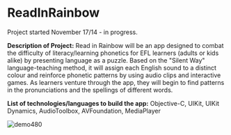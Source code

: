 ReadInRainbow
=============
Project started November 17/14 - in progress.

**Description of Project:** Read in Rainbow will be an app designed to combat the difficulty of literacy/learning phonetics for EFL learners (adults or kids alike) by presenting language as a puzzle. Based on the "Silent Way" language-teaching method, it will assign each English sound to a distinct colour and reinforce phonetic patterns by using audio clips and interactive games. As learners venture through the app, they will begin to find patterns in the pronunciations and the spellings of different words.

**List of technologies/languages to build the app:** Objective-C, UIKit, UIKit Dynamics, AudioToolbox, AVFoundation, MediaPlayer

![demo480](https://cloud.githubusercontent.com/assets/7607614/5232820/f22430f0-7710-11e4-9c54-bee0367bcdf4.gif)
